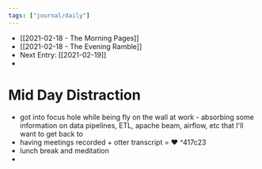 ```yaml
---
tags: ["journal/daily"]
---
```


- [[2021-02-18 - The Morning Pages]]
- [[2021-02-18 - The Evening Ramble]]
- Next Entry: [[2021-02-19]]
- 
# Mid Day Distraction
- got into focus hole while being fly on the wall at work - absorbing some information on data pipelines, ETL, apache beam, airflow, etc that I'll want to get back to
- having meetings recorded + otter transcript = ♥️ ^417c23
- lunch break and meditation 
- 
